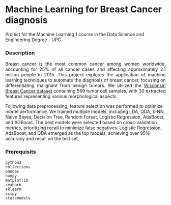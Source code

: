 # Machine Learning for Breast Cancer diagnosis
Project for the Machine Learning 1 course in the Data Science and Engineering Degree - UPC

### Description
<p align="justify">
Breast cancer is the most common cancer among women worldwide, accounting for 25% of all cancer cases and affecting approximately 2.1 million people in 2015. This project explores the application of machine learning techniques to automate the diagnosis of breast cancer, focusing on differentiating malignant from benign tumors. We utilized the <a href="httpsarchive.ics.uci.edudataset17breast+cancer+wisconsin+diagnostic">Wisconsin Breast Cancer dataset</a> containing 569 tumor cell samples, with 30 extracted features representing various morphological aspects.
</p>

Following data preprocessing, feature selection was performed to optimize model performance. We trained multiple models, including LDA, QDA, k-NN, Naive Bayes, Decision Tree, Random Forest, Logistic Regression, AdaBoost, and XGBoost. The best models were selected based on cross-validation metrics, prioritizing recall to minimize false negatives. Logistic Regression, AdaBoost, and QDA emerged as the top models, achieving over 95% accuracy and recall on the test set.

### Prerequisits
```
python3
collections
pandas
numpy 
matplotlib
seaborn
sklearn
scipy
statsmodels
```
